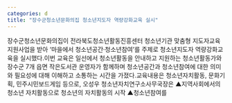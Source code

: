 ```yaml
---
categories: d
title: "장수군청소년문화의집 청소년지도자 역량강화교육 실시"
---
```

장수군청소년문화의집이 전라북도청소년활동진흥센터 청소년기관 맞춤형 지도자교육 지원사업을 받아 ‘마을에서 청소년공간‧청소년참여’를 주제로 청소년지도자 역량강화교육을 실시했다.이번 교육은 일선에서 청소년활동을 안내하고 지원하는 청소년활동가와 장수군 7개 읍면 작은도서관 운영자가 함께하며 청소년공간과 청소년참여에 대한 의미와 필요성에 대해 이해하고 소통하는 시간을 가졌다.교육내용은 청소년자치활동, 문화기획, 민주시민보드게임 등으로, 오성우 청소년자치연구소사무국장은 ▲지역사회에서의 청소년 자치활동으로 청소년의 자치활동의 시작 ▲청소년참여를